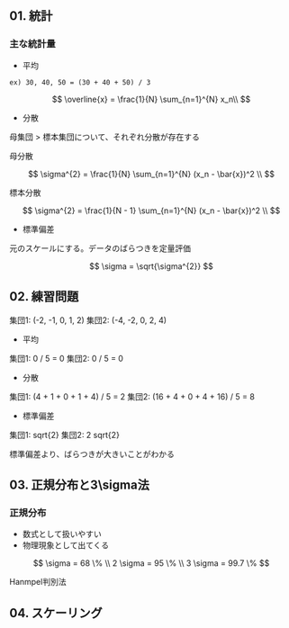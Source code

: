 ## 01. 統計
### 主な統計量
- 平均
```
ex) 30, 40, 50 = (30 + 40 + 50) / 3
```

$$
\overline{x} = \frac{1}{N} \sum_{n=1}^{N} x_n\\
$$


- 分散

母集団 > 標本集団について、それぞれ分散が存在する

母分散

$$
\sigma^{2} = \frac{1}{N} \sum_{n=1}^{N} (x_n - \bar{x})^2 \\
$$

標本分散

$$
\sigma^{2} = \frac{1}{N - 1} \sum_{n=1}^{N} (x_n - \bar{x})^2 \\
$$

- 標準偏差

元のスケールにする。データのばらつきを定量評価

$$
\sigma = \sqrt{\sigma^{2}}
$$

## 02. 練習問題

集団1: (-2, -1, 0, 1, 2)
集団2: (-4, -2, 0, 2, 4)

- 平均

集団1: 0 / 5 = 0
集団2: 0 / 5 = 0

- 分散

集団1: (4 + 1 + 0 + 1 + 4) / 5 = 2
集団2: (16 + 4 + 0 + 4 + 16) / 5 = 8

- 標準偏差

集団1: sqrt{2}
集団2: 2 sqrt{2}

標準偏差より、ばらつきが大きいことがわかる

## 03. 正規分布と3\sigma法

### 正規分布
- 数式として扱いやすい
- 物理現象として出てくる

$$
\sigma = 68 \% \\
2 \sigma = 95 \% \\
3 \sigma = 99.7 \%
$$

Hanmpel判別法

## 04. スケーリング
